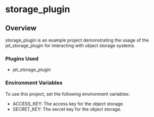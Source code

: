 # storage_plugin

## Overview

storage_plugin is an example project demonstrating the usage of the
jet_storage_plugin for interacting with object storage systems.

### Plugins Used

- jet_storage_plugin

### Environment Variables

To use this project, set the following environment variables:

- ACCESS_KEY: The access key for the object storage.
- SECRET_KEY: The secret key for the object storage.
